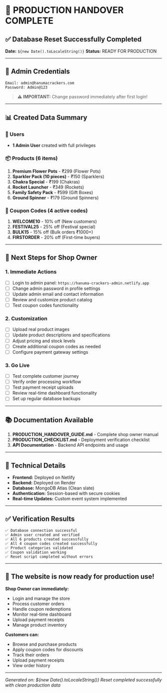 # 🎉 PRODUCTION HANDOVER COMPLETE

## ✅ Database Reset Successfully Completed

**Date:** `${new Date().toLocaleString()}`
**Status:** READY FOR PRODUCTION

---

## 🔐 Admin Credentials
```
Email: admin@hanumacrackers.com
Password: Admin@123
```
> **⚠️ IMPORTANT:** Change password immediately after first login!

---

## 📊 Created Data Summary

### 👤 Users
- **1 Admin User** created with full privileges

### 📦 Products (6 items)
1. **Premium Flower Pots** - ₹299 (Flower Pots)
2. **Sparkler Pack (10 pieces)** - ₹150 (Sparklers) 
3. **Chakra Special** - ₹199 (Chakras)
4. **Rocket Launcher** - ₹349 (Rockets)
5. **Family Safety Pack** - ₹599 (Gift Boxes)
6. **Ground Spinner** - ₹179 (Ground Spinners)

### 🎫 Coupon Codes (4 active codes)
1. **WELCOME10** - 10% off (New customers)
2. **FESTIVAL25** - 25% off (Festival special)
3. **BULK15** - 15% off (Bulk orders ₹1000+)
4. **FIRSTORDER** - 20% off (First-time buyers)

---

## 🚀 Next Steps for Shop Owner

### 1. Immediate Actions
- [ ] Login to admin panel: `https://hanuma-crackers-admin.netlify.app`
- [ ] Change admin password in profile settings
- [ ] Update admin email and contact information
- [ ] Review and customize product catalog
- [ ] Test coupon codes functionality

### 2. Customization
- [ ] Upload real product images
- [ ] Update product descriptions and specifications
- [ ] Adjust pricing and stock levels
- [ ] Create additional coupon codes as needed
- [ ] Configure payment gateway settings

### 3. Go Live
- [ ] Test complete customer journey
- [ ] Verify order processing workflow
- [ ] Test payment receipt uploads
- [ ] Review real-time dashboard functionality
- [ ] Set up regular database backups

---

## 📚 Documentation Available

1. **PRODUCTION_HANDOVER_GUIDE.md** - Complete shop owner manual
2. **PRODUCTION_CHECKLIST.md** - Deployment verification checklist
3. **API Documentation** - Backend API endpoints and usage

---

## 🔧 Technical Details

- **Frontend:** Deployed on Netlify
- **Backend:** Deployed on Render
- **Database:** MongoDB Atlas (Clean slate)
- **Authentication:** Session-based with secure cookies
- **Real-time Updates:** Custom event system implemented

---

## ✅ Verification Results

```
✅ Database connection successful
✅ Admin user created and verified
✅ All 6 products created successfully
✅ All 4 coupon codes created successfully
✅ Product categories validated
✅ Coupon validation working
✅ Reset script completed without errors
```

---

## 🎯 The website is now ready for production use!

**Shop Owner can immediately:**
- Login and manage the store
- Process customer orders
- Handle coupon redemptions
- Monitor real-time dashboard
- Upload payment receipts
- Manage product inventory

**Customers can:**
- Browse and purchase products
- Apply coupon codes for discounts
- Track their orders
- Upload payment receipts
- View order history

---

*Generated on: ${new Date().toLocaleString()}*
*Reset completed successfully with clean production data*